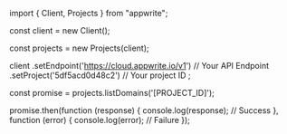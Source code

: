 import { Client, Projects } from "appwrite";

const client = new Client();

const projects = new Projects(client);

client
    .setEndpoint('https://cloud.appwrite.io/v1') // Your API Endpoint
    .setProject('5df5acd0d48c2') // Your project ID
;

const promise = projects.listDomains('[PROJECT_ID]');

promise.then(function (response) {
    console.log(response); // Success
}, function (error) {
    console.log(error); // Failure
});